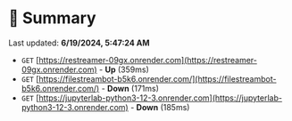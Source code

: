 # 📖 Summary
Last updated: **6/19/2024, 5:47:24 AM**

- `GET` [https://restreamer-09gx.onrender.com](https://restreamer-09gx.onrender.com) - **Up** (359ms)
- `GET` [https://filestreambot-b5k6.onrender.com/](https://filestreambot-b5k6.onrender.com/) - **Down** (171ms)
- `GET` [https://jupyterlab-python3-12-3.onrender.com](https://jupyterlab-python3-12-3.onrender.com) - **Down** (185ms)
